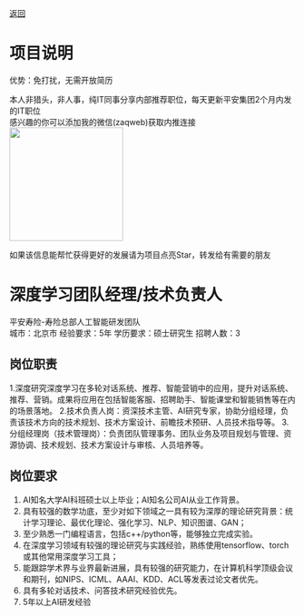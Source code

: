 [返回](../../)

# 项目说明

优势：免打扰，无需开放简历

本人非猎头，非人事，纯IT同事分享内部推荐职位，每天更新平安集团2个月内发的IT职位  
感兴趣的你可以添加我的微信(zaqweb)获取内推连接  
<img src="https://github.com/zaqweb/PA-IT-JOBS/blob/master/WechatICode.jpeg"  height="200" width="200">

如果该信息能帮忙获得更好的发展请为项目点亮Star，转发给有需要的朋友

# 深度学习团队经理/技术负责人
平安寿险-寿险总部人工智能研发团队  
城市：北京市 经验要求：5年 学历要求：硕士研究生  招聘人数：3

## 岗位职责
1.深度研究深度学习在多轮对话系统、推荐、智能营销中的应用，提升对话系统、推荐、营销。成果将应用在包括智能客服、招聘助手、智能课堂和智能销售等在内的场景落地。
2.技术负责人岗：资深技术主管、AI研究专家，协助分组经理，负责该技术方向的技术规划、技术方案设计、前瞻技术预研、人员技术指导等。
3.分组经理岗（技术管理岗）：负责团队管理事务、团队业务及项目规划与管理、资源协调、技术规划、技术方案设计与审核、人员培养等。

## 岗位要求
1. AI知名大学AI科班硕士以上毕业；AI知名公司AI从业工作背景。
2. 具有较强的数学功底，至少对如下领域之一具有较为深厚的理论研究背景：统计学习理论、最优化理论、强化学习、NLP、知识图谱、GAN；
3. 至少熟悉一门编程语言，包括c++/python等，能够独立完成实验。
4. 在深度学习领域有较强的理论研究与实践经验，熟练使用tensorflow、torch或其他常用深度学习工具；
5. 能跟踪学术界与业界最新进展，具有较强的研究能力，在计算机科学顶级会议和期刊，如NIPS、ICML、AAAI、KDD、ACL等发表过论文者优先。
6. 具有多轮对话技术、问答技术研究经验优先。
7. 5年以上AI研发经验




